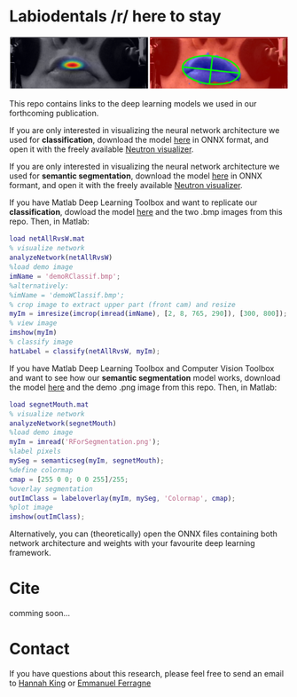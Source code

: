 # Labiodentals /r/ here to stay
<p align="center">
<img src="https://github.com/emmanuelferragne/labiodentalsRHere/blob/main/imOccAndEllipse.png" width="800"/>
</p>

This repo contains links to the deep learning models we used in our forthcoming publication.

If you are only interested in visualizing the neural network architecture we used for **classification**, download the model [here](https://cloud.parisdescartes.fr/index.php/s/wWzdgGzm47pks7J) in ONNX format, and open it with the freely available [Neutron visualizer](https://github.com/lutzroeder/netron).

If you are only interested in visualizing the neural network architecture we used for **semantic segmentation**, download the model [here](https://cloud.parisdescartes.fr/index.php/s/AJJyJZLWPiSci3T) in ONNX formant, and open it with the freely available [Neutron visualizer](https://github.com/lutzroeder/netron).

If you have Matlab Deep Learning Toolbox and want to replicate our **classification**, dowload the model [here](https://cloud.parisdescartes.fr/index.php/s/qemjePfsrj7649t) and the two .bmp images from this repo. Then, in Matlab:
```Matlab
load netAllRvsW.mat
% visualize network
analyzeNetwork(netAllRvsW)
%load demo image
imName = 'demoRClassif.bmp';
%alternatively:
%imName = 'demoWClassif.bmp';
% crop image to extract upper part (front cam) and resize
myIm = imresize(imcrop(imread(imName), [2, 8, 765, 290]), [300, 800]);
% view image
imshow(myIm)
% classify image
hatLabel = classify(netAllRvsW, myIm);

```
If you have Matlab Deep Learning Toolbox and Computer Vision Toolbox and want to see how our **semantic segmentation** model works, download the model [here](https://cloud.parisdescartes.fr/index.php/s/XBSKkAsdXGX4rsG) and the demo .png image from this repo. Then, in Matlab:
```matlab
load segnetMouth.mat
% visualize network
analyzeNetwork(segnetMouth)
%load demo image
myIm = imread('RForSegmentation.png');
%label pixels
mySeg = semanticseg(myIm, segnetMouth);
%define colormap
cmap = [255 0 0; 0 0 255]/255;
%overlay segmentation
outImClass = labeloverlay(myIm, mySeg, 'Colormap', cmap);
%plot image
imshow(outImClass);


```
Alternatively, you can (theoretically) open the ONNX files containing both network architecture and weights with your favourite deep learning framework. 
# Cite
comming soon...

# Contact
If you have questions about this research, please feel free to send an email to [Hannah King](mailto:hannahhmking@gmail.com) or [Emmanuel Ferragne](mailto:emmanuel.ferragne@u-paris.fr)
